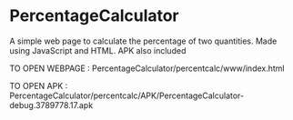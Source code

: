 # PercentageCalculator
A simple web page to calculate the percentage of two quantities. Made using JavaScript and HTML. APK also included

TO OPEN WEBPAGE : PercentageCalculator/percentcalc/www/index.html

TO OPEN APK : PercentageCalculator/percentcalc/APK/PercentageCalculator-debug.3789778.17.apk
